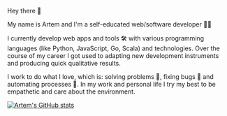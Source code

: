 Hey there 👋

My name is Artem and I'm a self-educated web/software developer 👨‍💻

I currently develop web apps and tools 🛠️ with various programming languages (like Python, JavaScript, Go, Scala) and technologies. Over the course of my career I got used to adapting new development instruments and producing quick qualitative results.

I work to do what I love, which is: solving problems 🤯, fixing bugs 🐞 and automating processes 🤖. In my work and personal life I try my best to be empathetic and care about the environment. 

[![Artem's GitHub stats](https://github-readme-stats.vercel.app/api?username=postatum&count_private=true&custom_title=My%20Github%20Stats)](https://github.com/anuraghazra/github-readme-stats)
